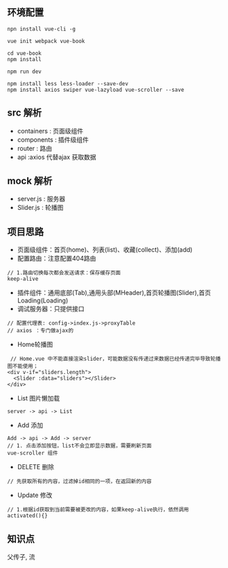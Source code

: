 ## 环境配置
```The scaffold
npn install vue-cli -g
```
```Creating the Project
vue init webpack vue-book
```
```Install dependencies
cd vue-book
npm install
```
```run dev// package.json->scripts->dev
npm run dev
```
```
npm install less less-loader --save-dev
npm install axios swiper vue-lazyload vue-scroller --save
```
## src 解析
- containers : 页面级组件
- components : 插件级组件
- router : 路由
- api :axios 代替ajax 获取数据
## mock 解析
- server.js : 服务器
- Slider.js : 轮播图
## 项目思路
- 页面级组件：首页(home)、列表(list)、收藏(collect)、添加(add)
- 配置路由：注意配置404路由
```
// 1.路由切换每次都会发送请求：保存缓存页面
keep-alive
```
- 插件组件：通用底部(Tab),通用头部(MHeader),首页轮播图(Slider),首页Loading(Loading)
- 调试服务器：只提供接口
```
// 配置代理表: config->index.js->proxyTable
// axios ：专门做ajax的
```
- Home轮播图
```
 // Home.vue 中不能直接渲染slider，可能数据没有传递过来数据已经传递完毕导致轮播图不能使用；
<div v-if="sliders.length">
  <Slider :data="sliders"></Slider>
</div>
```
- List 图片懒加载
```
server -> api -> List
```
- Add 添加
```
Add -> api -> Add -> server
// 1. 点击添加按钮，list不会立即显示数据，需要刷新页面
vue-scroller 组件
```
- DELETE 删除
```
// 先获取所有的内容，过滤掉id相同的一项，在返回新的内容
```
- Update 修改
```
// 1.根据id获取到当前需要被更改的内容，如果keep-alive执行，依然调用 activated(){}
```
## 知识点
父传子, 流
